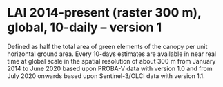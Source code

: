 #  LAI 2014-present (raster 300 m), global, 10-daily – version 1

Defined as half the total area of green elements of the canopy per unit horizontal ground area. Every 10-days estimates are available in near real time at global scale in the spatial resolution of about 300 m from January 2014 to June 2020 based upon PROBA-V data with version 1.0 and from July 2020 onwards based upon Sentinel-3/OLCI data with version 1.1.